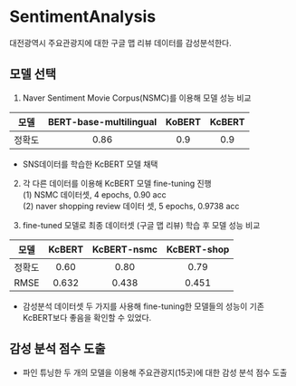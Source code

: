 # SentimentAnalysis

대전광역시 주요관광지에 대한 구글 맵 리뷰 데이터를 감성분석한다.

## 모델 선택

1. Naver Sentiment Movie Corpus(NSMC)를 이용해 모델 성능 비교

|모델|BERT-base-multilingual|KoBERT|KcBERT|
|:---:|:----------------------:|:------:|:------:|
|정확도|0.86|0.9|0.9|

- SNS데이터를 학습한 KcBERT 모델 채택 

2. 각 다른 데이터를 이용해 KcBERT 모델 fine-tuning 진행   
(1) NSMC 데이터셋, 4 epochs, 0.90 acc   
(2) naver shopping review 데이터 셋, 5 epochs, 0.9738 acc   

3. fine-tuned 모델로 최종 데이터셋 (구글 맵 리뷰) 학습 후 모델 성능 비교

|모델|KcBERT|KcBERT-nsmc|KcBERT-shop|
|:---:|:----------------------:|:------:|:------:|
|정확도|0.60|0.80|0.79|
|RMSE|0.632|0.438|0.451|

- 감성분석 데이터셋 두 가지를 사용해 fine-tuning한 모델들의 성능이 기존 KcBERT보다 좋음을 확인할 수 있었다.

## 감성 분석 점수 도출

- 파인 튜닝한 두 개의 모델을 이용해 주요관광지(15곳)에 대한 감성 분석 점수 도출
